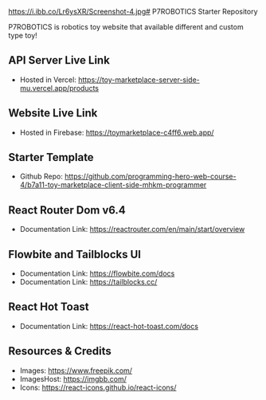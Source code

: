 https://i.ibb.co/Lr6ysXR/Screenshot-4.jpg# P7ROBOTICS Starter Repository

P7ROBOTICS is robotics toy website that available different and custom type toy!


## API Server Live Link
- Hosted in Vercel: https://toy-marketplace-server-side-mu.vercel.app/products
## Website Live Link
- Hosted in Firebase: https://toymarketplace-c4ff6.web.app/
## Starter Template
- Github Repo: https://github.com/programming-hero-web-course-4/b7a11-toy-marketplace-client-side-mhkm-programmer
## React Router Dom v6.4
- Documentation Link: https://reactrouter.com/en/main/start/overview
## Flowbite and Tailblocks UI
- Documentation Link: https://flowbite.com/docs
- Documentation Link: https://tailblocks.cc/
## React Hot Toast
- Documentation Link: https://react-hot-toast.com/docs
## Resources & Credits
- Images: https://www.freepik.com/
- ImagesHost: https://imgbb.com/
- Icons: https://react-icons.github.io/react-icons/
